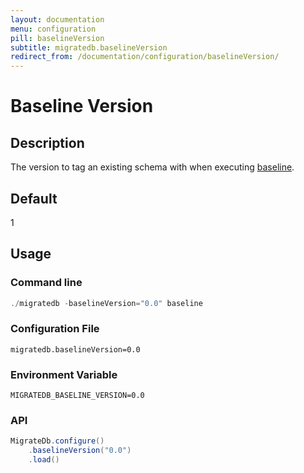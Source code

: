 ```yaml
---
layout: documentation
menu: configuration
pill: baselineVersion
subtitle: migratedb.baselineVersion
redirect_from: /documentation/configuration/baselineVersion/
---
```


# Baseline Version

## Description

The version to tag an existing schema with when executing [baseline](/migratedb/documentation/command/baseline).

## Default

1

## Usage

### Command line

```powershell
./migratedb -baselineVersion="0.0" baseline
```

### Configuration File

```properties
migratedb.baselineVersion=0.0
```

### Environment Variable

```properties
MIGRATEDB_BASELINE_VERSION=0.0
```

### API

```java
MigrateDb.configure()
    .baselineVersion("0.0")
    .load()
```
